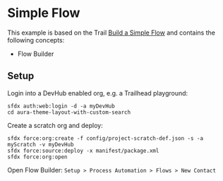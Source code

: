 # Simple Flow

This example is based on the Trail [Build a Simple Flow](https://trailhead.salesforce.com/content/learn/projects/build-a-simple-flow) and contains the following concepts:

* Flow Builder

## Setup

Login into a DevHub enabled org, e.g. a Trailhead playground:

    sfdx auth:web:login -d -a myDevHub
    cd aura-theme-layout-with-custom-search

Create a scratch org and deploy:

    sfdx force:org:create -f config/project-scratch-def.json -s -a myScratch -v myDevHub
    sfdx force:source:deploy -x manifest/package.xml
    sfdx force:org:open

Open Flow Builder: `Setup > Process Automation > Flows > New Contact`
